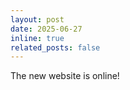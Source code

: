 ```yaml
---
layout: post
date: 2025-06-27
inline: true
related_posts: false
---
```


The new website is online!
